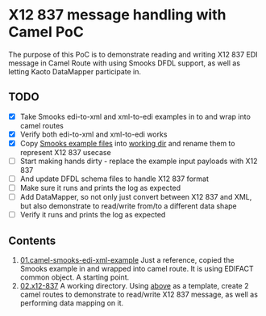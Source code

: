 # X12 837 message handling with Camel PoC

The purpose of this PoC is to demonstrate reading and writing X12 837 EDI message in Camel Route with using Smooks DFDL support, as well as letting Kaoto DataMapper participate in.

## TODO

- [x] Take Smooks edi-to-xml and xml-to-edi examples in to [](01.camel-smooks-edi-xml-example) and wrap into camel routes
- [x] Verify both edi-to-xml and xml-to-edi works
- [x] Copy [Smooks example files](01.camel-smooks-edi-xml-example) into [working dir](02.x12-837) and rename them to represent X12 837 usecase
- [ ] Start making hands dirty - replace the example input payloads with X12 837
- [ ] And update DFDL schema files to handle X12 837 format
- [ ] Make sure it runs and prints the log as expected
- [ ] Add DataMapper, so not only just convert between X12 837 and XML, but also demonstrate to read/write from/to a different data shape
- [ ] Verify it runs and prints the log as expected

## Contents
1. [01.camel-smooks-edi-xml-example](01.camel-smooks-edi-xml-example)
Just a reference, copied the Smooks example in and wrapped into camel route. It is using EDIFACT common object. A starting point.
2. [02.x12-837](02.x12-837)
A working directory. Using [above](01.camel-smooks-edi-xml-example) as a template, create 2 camel routes to demonstrate to read/write X12 837 message, as well as performing data mapping on it.
